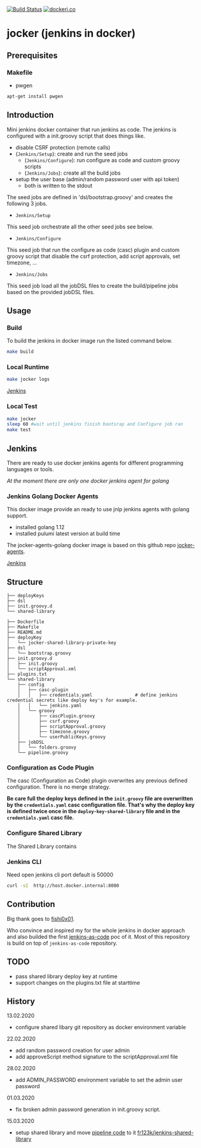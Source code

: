 [![Build Status](https://travis-ci.com/fr123k/jocker.svg?branch=master)](https://travis-ci.com/fr123k/jocker)
[![dockeri.co](https://dockeri.co/image/fr123k/jocker)](https://hub.docker.com/r/fr123k/jocker)

# jocker (jenkins in docker)

## Prerequisites

### Makefile

* pwgen
```bash
apt-get install pwgen
```

## Introduction

Mini jenkins docker container that run jenkins as code. The jenkins is configured with
a init.groovy script that does things like.

* disable CSRF protection (remote calls)
* (`Jenkins/Setup`): create and run the seed jobs
    * (`Jenkins/Configure`): run configure as code and custom groovy scripts
    * (`Jenkins/Jobs`): create all the build jobs
* setup the user base (admin/random password user with api token)
    * both is written to the stdout

The seed jobs are defined in 'dsl/bootstrap.groovy' and creates the
following 3 jobs.

* `Jenkins/Setup`

This seed job orchestrate all the other seed jobs see below.

* `Jenkins/Configure`

This seed job that run the configure as code (casc) plugin and custom groovy script that
disable the csrf protection, add script approvals, set timezone, ...

* `Jenkins/Jobs`

This seed job load all the jobDSL files to create the build/pipeline jobs based on the provided jobDSL files.

## Usage

### Build

To build the jenkins in docker image run the listed command below.

```bash
make build
```

### Local Runtime

```bash
make jocker logs
```

[Jenkins](http://localhost:8080/)

### Local Test

```bash
make jocker
sleep 60 #wait until jenkins finish bootsrap and Configure job ran
make test
```

## Jenkins

There are ready to use docker jenkins agents for different programming languages or tools.

*At the moment there are only one docker jenkins agent for golang*

### Jenkins Golang Docker Agents

This docker image provide an ready to use jnlp jenkins agents with golang support.

* installed golang 1.12
* installed pulumi latest version at build time

The jocker-agents-golang docker image is based on this github repo [jocker-agents](https://github.com/fr123k/jocker-agents).

[Jenkins](http://localhost:8080/)

## Structure

```
├── deployKeys
├── dsl
├── init.groovy.d
└── shared-library
```
```
├── Dockerfile
├── Makefile
├── README.md
├── deployKey
│   └── jocker-shared-library-private-key
├── dsl
│   └── bootstrap.groovy
├── init.groovy.d
│   ├── init.groovy
│   └── scriptApproval.xml
├── plugins.txt
└── shared-library
    ├── config
    │   ├── casc-plugin
    │   │   ├── credentials.yaml                # define jenkins credential secrets like deploy key's for example.
    │   │   └── jenkins.yaml
    │   └── groovy
    │       ├── cascPlugin.groovy
    │       ├── csrf.groovy
    │       ├── scriptApproval.groovy
    │       ├── timezone.groovy
    │       └── userPublicKeys.groovy
    ├── jobDSL
    │   └── folders.groovy
    └── pipeline.groovy
```

### Configuration as Code Plugin

The casc (Configuration as Code) plugin overwrites any previous defined configuration. There is no merge strategy.

**Be care full the deploy keys defined in the `init.groovy` file are overwritten by the `credentials.yaml` casc configuration file. That's why the deploy key is defined twice once in the `deploy-key-shared-library` file and in the `credentials.yaml` casc file.**

### Configure Shared Library

The Shared Library contains

### Jenkins CLI

Need open jenkins cli port default is 50000
```bash
curl -sI  http://host.docker.internal:8080
```

## Contribution

Big thank goes to [fishi0x01](https://github.com/fishi0x01).

Who convince and inspired my for the whole jenkins in docker approach and also
builded the first [jenkins-as-code](https://github.com/devtail/jenkins-as-code) poc of it. Most of this repository is build on top of `jenkins-as-code` repository.

## TODO

* pass shared library deploy key at runtime
* support changes on the plugins.txt file at starttime

## History

13.02.2020
* configure shared libary git repository as docker environment variable

22.02.2020
* add random password creation for user admin
* add approveScript method signature to the scriptApproval.xml file

28.02.2020
* add ADMIN_PASSWORD environment variable to set the admin user password

01.03.2020
* fix broken admin password generation in init.groovy script.

15.03.2020
* setup shared library and move [pipeline code](https://github.com/fr123k/jenkins-shared-library/tree/master/src/org/jocker/setup)  to it [fr123k/jenkins-shared-library](https://github.com/fr123k/jenkins-shared-library)
